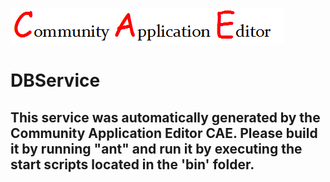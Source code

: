 ![CAE](https://github.com/PhilCAEOrg/microservice-10004/blob/master/img/logo.png)  

DBService
===================


This service was automatically generated by the Community Application Editor CAE. Please build it by running "ant" and run it by executing the start scripts located in the 'bin' folder.
---------------
